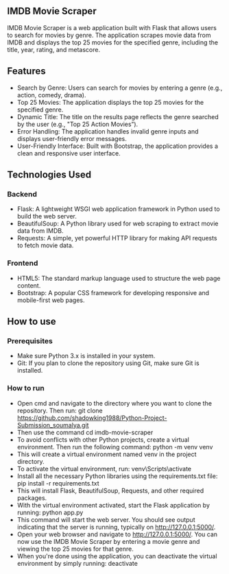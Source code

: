 ## IMDB Movie Scraper

IMDB Movie Scraper is a web application built with Flask that allows users to search for movies by genre. The application scrapes movie data from IMDB and displays the top 25 movies for the specified genre, including the title, year, rating, and metascore.

## Features

- Search by Genre: Users can search for movies by entering a genre (e.g., action, comedy, drama).
- Top 25 Movies: The application displays the top 25 movies for the specified genre.
- Dynamic Title: The title on the results page reflects the genre searched by the user (e.g., "Top 25 Action Movies”).
- Error Handling: The application handles invalid genre inputs and displays user-friendly error messages.
- User-Friendly Interface: Built with Bootstrap, the application provides a clean and responsive user interface.

## Technologies Used

### Backend

- Flask: A lightweight WSGI web application framework in Python used to build the web server.
- BeautifulSoup: A Python library used for web scraping to extract movie data from IMDB.
- Requests: A simple, yet powerful HTTP library for making API requests to fetch movie data.

### Frontend

- HTML5: The standard markup language used to structure the web page content.
- Bootstrap: A popular CSS framework for developing responsive and mobile-first web pages.

## How to use

### Prerequisites

- Make sure Python 3.x is installed in your system.
- Git: If you plan to clone the repository using Git, make sure Git is installed.

### How to run

- Open cmd and navigate to the directory where you want to clone the repository. Then run: git clone https://github.com/shadowking1988/Python-Project-Submission_soumalya.git
- Then use the command cd imdb-movie-scraper
- To avoid conflicts with other Python projects, create a virtual environment. Then run the following command: python -m venv venv
- This will create a virtual environment named venv in the project directory.
- To activate the virtual environment, run: venv\Scripts\activate
- Install all the necessary Python libraries using the requirements.txt file: pip install -r requirements.txt
- This will install Flask, BeautifulSoup, Requests, and other required packages.
- With the virtual environment activated, start the Flask application by running: python app.py
- This command will start the web server. You should see output indicating that the server is running, typically on http://127.0.0.1:5000/.
- Open your web browser and navigate to http://127.0.0.1:5000/. You can now use the IMDB Movie Scraper by entering a movie genre and viewing the top 25 movies for that genre.
- When you're done using the application, you can deactivate the virtual environment by simply running: deactivate
